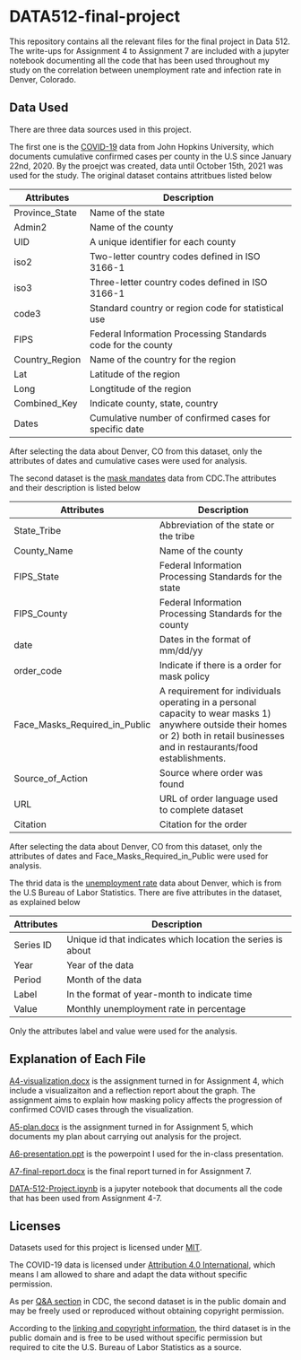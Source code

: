 # DATA512-final-project

This repository contains all the relevant files for the final project in Data 512. The write-ups for Assignment 4 to Assignment 7 are included with a jupyter notebook documenting all the code that has been used throughout my study on the correlation between unemployment rate and infection rate in Denver, Colorado. 

## Data Used
There are three data sources used in this project. 

The first one is the [COVID-19](https://www.kaggle.com/antgoldbloom/covid19-data-from-john-hopkins-university?select=RAW_us_confirmed_cases.csv) data from John Hopkins University, which documents cumulative confirmed cases per county in the U.S since January 22nd, 2020. By the proejct was created, data until October 15th, 2021 was used for the study. The original dataset contains attritbues listed below

| Attributes | Description |
| --- | --- |
| Province_State | Name of the state|
| Admin2| Name of the county |
| UID | A unique identifier for each county|
| iso2| Two-letter country codes defined in ISO 3166-1|
| iso3 | Three-letter country codes defined in ISO 3166-1|
| code3| Standard country or region code for statistical use |
| FIPS | Federal Information Processing Standards code for the county |
| Country_Region| Name of the country for the region |
| Lat | Latitude of the region |
| Long| Longtitude of the region |
| Combined_Key| Indicate county, state, country |
| Dates| Cumulative number of confirmed cases for specific date |

After selecting the data about Denver, CO from this dataset, only the attributes of dates and cumulative cases were used for analysis. 

The second dataset is the [mask mandates](https://data.cdc.gov/Policy-Surveillance/U-S-State-and-Territorial-Public-Mask-Mandates-Fro/62d6-pm5i) data from CDC.The attributes and their description is listed below

| Attributes | Description |
| --- | --- |
| State_Tribe | Abbreviation of the state or the tribe|
| County_Name| Name of the county |
| FIPS_State | Federal Information Processing Standards for the state|
| FIPS_County| Federal Information Processing Standards for the county|
| date | Dates in the format of mm/dd/yy|
| order_code| Indicate if there is a order for mask policy|
| Face_Masks_Required_in_Public | A requirement for individuals operating in a personal capacity to wear masks 1) anywhere outside their homes or 2) both in retail businesses and in restaurants/food establishments. |
| Source_of_Action| Source where order was found |
| URL| URL of order language used to complete dataset|
| Citation|Citation for the order|

After selecting the data about Denver, CO from this dataset, only the attributes of dates and Face_Masks_Required_in_Public were used for analysis.

The thrid data is the [unemployment rate](https://beta.bls.gov/dataViewer/view/timeseries/LAUCN080310000000003) data about Denver, which is from the U.S Bureau of Labor Statistics. There are five attributes in the dataset, as explained below

| Attributes | Description |
| --- | --- |
| Series ID| Unique id that indicates which location the series is about|
| Year| Year of the data |
| Period | Month of the data|
| Label| In the format of year-month to indicate time|
| Value | Monthly unemployment rate in percentage|

Only the attributes label and value were used for the analysis. 

## Explanation of Each File
[A4-visualization.docx](A4-visualization.docx) is the assignment turned in for Assignment 4, which include a visualizaiton and a reflection report about the graph. The assignment aims to explain how masking policy affects the progression of confirmed COVID cases through the visualization. 

[A5-plan.docx](A6-plan.docx) is the assignment turned in for Assignment 5, which documents my plan about carrying out analysis for the project. 

[A6-presentation.ppt](A6-presentation.ppt) is the powerpoint I used for the in-class presentation. 

[A7-final-report.docx](A7-final-report.docx) is the final report turned in for Assignment 7. 

[DATA-512-Project.ipynb](DATA-512-Project.ipynb) is a jupyter notebook that documents all the code that has been used from Assignment 4-7. 
## Licenses
Datasets used for this project is licensed under [MIT](LICENSE).

The COVID-19 data is licensed under [Attribution 4.0 International](https://creativecommons.org/licenses/by/4.0/legalcode), which means I am allowed to share and adapt the data without specific permission. 

As per [Q&A section](https://www.cdc.gov/Other/policies.html) in CDC, the second dataset is in the public domain and may be freely used or reproduced without obtaining copyright permission. 

According to the [linking and copyright information](https://www.bls.gov/bls/linksite.htm), the third dataset is in the public domain and is free to be used without specific permission but required to cite the U.S. Bureau of Labor Statistics as a source.
